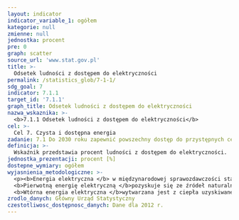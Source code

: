 ```yaml
---
layout: indicator
indicator_variable_1: ogółem
kategorie: null
zmienne: null
jednostka: procent
pre: 0
graph: scatter
source_url: 'www.stat.gov.pl'
title: >-
  Odsetek ludności z dostępem do elektryczności
permalink: /statistics_glob/7-1-1/
sdg_goal: 7
indicator: 7.1.1
target_id: '7.1.1'
graph_title: Odsetek ludności z dostępem do elektryczności
nazwa_wskaznika: >-
  <b>7.1.1 Odsetek ludności z dostępem do elektryczności</b>
cel: >-
  Cel 7. Czysta i dostępna energia
zadanie: 7.1 Do 2030 roku zapewnić powszechny dostęp do przystępnych cenowo, niezawodnych i nowoczesnych usług energetycznych.
definicja: >-
  Wskaźnik przedstawia procent ludności z dostępem do elektryczności.
jednostka_prezentacji: procent [%]
dostepne_wymiary: ogółem
wyjasnienia_metodologiczne: >-
  <p><b>Energia elektryczna </b> w międzynarodowej sprawozdawczości statystycznej jest traktowana jako forma energii pierwotnej lub pochodnej (wtórnej). </br>
  <b>Pierwotną energię elektryczną </b>pozyskuje się ze źródeł naturalnych, takich jak: woda, wiatr, energia słoneczna, energia pływów i fal. </br>
  <b>Wtórna energia elektryczna </b>wytwarzana jest z ciepła uzyskiwanego w procesie spalania paliw pierwotnych (węgiel, gaz ziemny) lub pochodnych oraz odnawialnych nośników energii i odpadów palnych. Wtórna energia elektryczna może być też wytwarzana z ciepła geotermalnego lub słonecznego.</p>
zrodlo_danych: Główny Urząd Statystyczny
czestotliwosc_dostępnosc_danych: Dane dla 2012 r.
---
```

